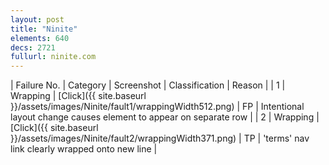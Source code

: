 ```yaml
---
layout: post
title: "Ninite"
elements: 640
decs: 2721
fullurl: ninite.com
---
```

| Failure No. | Category | Screenshot | Classification | Reason | 
| 1 | Wrapping | [Click]({{ site.baseurl }}/assets/images/Ninite/fault1/wrappingWidth512.png) | FP | Intentional layout change causes element to appear on separate row |
| 2 | Wrapping | [Click]({{ site.baseurl }}/assets/images/Ninite/fault2/wrappingWidth371.png) | TP | 'terms' nav link clearly wrapped onto new line |
